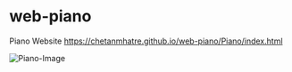# web-piano
Piano Website
https://chetanmhatre.github.io/web-piano/Piano/index.html

![Piano-Image](https://github.com/chetanmhatre/web-piano/assets/47374123/3aa7cce4-f369-4662-9ec7-7f7bb0dbed02)
